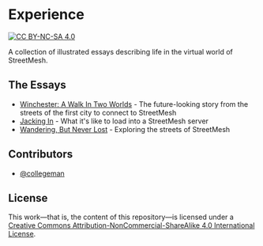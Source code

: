 # Experience

[![CC BY-NC-SA 4.0][cc-by-nc-sa-shield]][cc-by-nc-sa]

A collection of illustrated essays describing life in the virtual world of StreetMesh.

## The Essays

* [Winchester: A Walk In Two Worlds](/Essays/Winchester-A-Walk-In-Two-Worlds.md) - The future-looking story from the streets of the first city to connect to StreetMesh
* [Jacking In](/Essays/Jacking-In.md) - What it's like to load into a StreetMesh server
* [Wandering, But Never Lost](/Essays/Wandering-But-Never-Lost.md) - Exploring the streets of StreetMesh 

## Contributors

* [@collegeman](https://github.com/collegeman)

## License

This work—that is, the content of this repository—is licensed under a
[Creative Commons Attribution-NonCommercial-ShareAlike 4.0 International License][cc-by-nc-sa].

[cc-by-nc-sa]: http://creativecommons.org/licenses/by-nc-sa/4.0/
[cc-by-nc-sa-image]: https://licensebuttons.net/l/by-nc-sa/4.0/88x31.png
[cc-by-nc-sa-shield]: https://img.shields.io/badge/License-CC%20BY--NC--SA%204.0-lightgrey.svg
